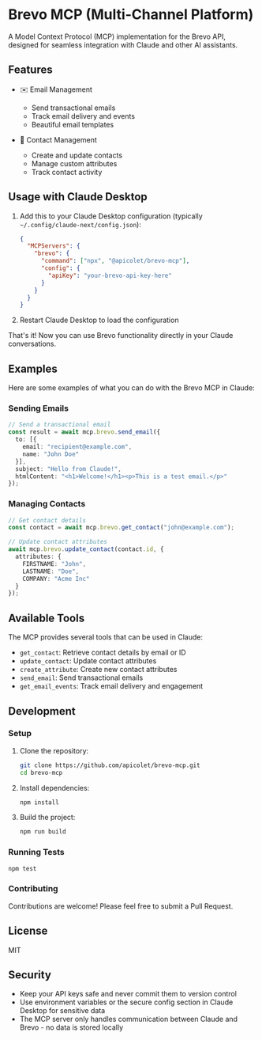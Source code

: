 # Brevo MCP (Multi-Channel Platform)

A Model Context Protocol (MCP) implementation for the Brevo API, designed for seamless integration with Claude and other AI assistants.

## Features

- ✉️ Email Management
  - Send transactional emails
  - Track email delivery and events
  - Beautiful email templates
  
- 👥 Contact Management
  - Create and update contacts
  - Manage custom attributes
  - Track contact activity

## Usage with Claude Desktop

1. Add this to your Claude Desktop configuration (typically `~/.config/claude-next/config.json`):
   ```json
   {
     "MCPServers": {
       "brevo": {
         "command": ["npx", "@apicolet/brevo-mcp"],
         "config": {
           "apiKey": "your-brevo-api-key-here"
         }
       }
     }
   }
   ```

2. Restart Claude Desktop to load the configuration

That's it! Now you can use Brevo functionality directly in your Claude conversations.

## Examples

Here are some examples of what you can do with the Brevo MCP in Claude:

### Sending Emails

```typescript
// Send a transactional email
const result = await mcp.brevo.send_email({
  to: [{ 
    email: "recipient@example.com",
    name: "John Doe"
  }],
  subject: "Hello from Claude!",
  htmlContent: "<h1>Welcome!</h1><p>This is a test email.</p>"
});
```

### Managing Contacts

```typescript
// Get contact details
const contact = await mcp.brevo.get_contact("john@example.com");

// Update contact attributes
await mcp.brevo.update_contact(contact.id, {
  attributes: {
    FIRSTNAME: "John",
    LASTNAME: "Doe",
    COMPANY: "Acme Inc"
  }
});
```

## Available Tools

The MCP provides several tools that can be used in Claude:

- `get_contact`: Retrieve contact details by email or ID
- `update_contact`: Update contact attributes
- `create_attribute`: Create new contact attributes
- `send_email`: Send transactional emails
- `get_email_events`: Track email delivery and engagement

## Development

### Setup

1. Clone the repository:
   ```bash
   git clone https://github.com/apicolet/brevo-mcp.git
   cd brevo-mcp
   ```

2. Install dependencies:
   ```bash
   npm install
   ```

3. Build the project:
   ```bash
   npm run build
   ```

### Running Tests

```bash
npm test
```

### Contributing

Contributions are welcome! Please feel free to submit a Pull Request.

## License

MIT

## Security

- Keep your API keys safe and never commit them to version control
- Use environment variables or the secure config section in Claude Desktop for sensitive data
- The MCP server only handles communication between Claude and Brevo - no data is stored locally